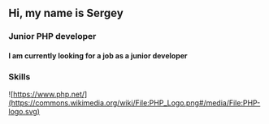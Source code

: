 ## Hi, my name is Sergey

### Junior PHP developer

#### I am currently looking for a job as a junior developer

### Skills

![https://www.php.net/](https://commons.wikimedia.org/wiki/File:PHP_Logo.png#/media/File:PHP-logo.svg)
